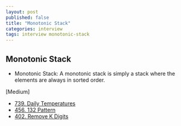 ```yaml
---
layout: post
published: false
title: "Monotonic Stack"
categories: interview
tags: interview monotonic-stack
---
```


## Monotonic Stack

- Monotonic Stack: A monotonic stack is simply a stack where the elements are always in sorted order.

[Medium]
- [739. Daily Temperatures](https://leetcode.com/problems/daily-temperatures/)
- [456. 132 Pattern](https://leetcode.com/problems/132-pattern/)
- [402. Remove K Digits](https://leetcode.com/problems/remove-k-digits/)